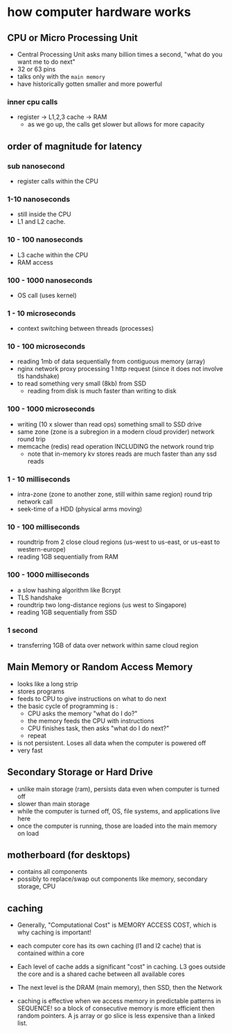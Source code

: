 # how computer hardware works

## CPU or Micro Processing Unit

- Central Processing Unit asks many billion times a second, "what do you want me to do next"
- 32 or 63 pins
- talks only with the `main memory`
- have historically gotten smaller and more powerful

### inner cpu calls

- register -> L1,2,3 cache -> RAM
  - as we go up, the calls get slower but allows for more capacity

## order of magnitude for latency

### sub nanosecond

- register calls within the CPU

### 1-10 nanoseconds

- still inside the CPU
- L1 and L2 cache.

### 10 - 100 nanoseconds

- L3 cache within the CPU
- RAM access

### 100 - 1000 nanoseconds

- OS call (uses kernel)

### 1 - 10 microseconds

- context switching between threads (processes)

### 10 - 100 microseconds

- reading 1mb of data sequentially from contiguous memory (array)
- nginx network proxy processing 1 http request (since it does not involve tls handshake)
- to read something very small (8kb) from SSD
  - reading from disk is much faster than writing to disk

### 100 - 1000 microseconds

- writing (10 x slower than read ops) something small to SSD drive
- same zone (zone is a subregion in a modern cloud provider) network round trip
- memcache (redis) read operation INCLUDING the network round trip
  - note that in-memory kv stores reads are much faster than any ssd reads

### 1 - 10 milliseconds

- intra-zone (zone to another zone, still within same region) round trip network call
- seek-time of a HDD (physical arms moving)

### 10 - 100 milliseconds

- roundtrip from 2 close cloud regions (us-west to us-east, or us-east to western-europe)
- reading 1GB sequentially from RAM

### 100 - 1000 milliseconds

- a slow hashing algorithm like Bcrypt
- TLS handshake
- roundtrip two long-distance regions (us west to Singapore)
- reading 1GB sequentially from SSD

### 1 second

- transferring 1GB of data over network within same cloud region

## Main Memory or Random Access Memory

- looks like a long strip
- stores programs
- feeds to CPU to give instructions on what to do next
- the basic cycle of programming is :
  - CPU asks the memory "what do I do?"
  - the memory feeds the CPU with instructions
  - CPU finishes task, then asks "what do I do next?"
  - repeat
- is not persistent. Loses all data when the computer is powered off
- very fast

## Secondary Storage or Hard Drive

- unlike main storage (ram), persists data even when computer is turned off
- slower than main storage
- while the computer is turned off, OS, file systems, and applications live here
- once the computer is running, those are loaded into the main memory on load

## motherboard (for desktops)

- contains all components
- possibly to replace/swap out components like memory, secondary storage, CPU

## caching

- Generally, "Computational Cost" is MEMORY ACCESS COST, which is why caching is important!
- each computer core has its own caching (l1 and l2 cache) that is contained within a core
- Each level of cache adds a significant "cost" in caching. L3 goes outside the core and
  is a shared cache between all available cores
- The next level is the DRAM (main memory), then SSD, then the Network

- caching is effective when we access memory in predictable patterns in SEQUENCE! so
  a block of consecutive memory is more efficient then random pointers. A js array
  or go slice is less expensive than a linked list.

